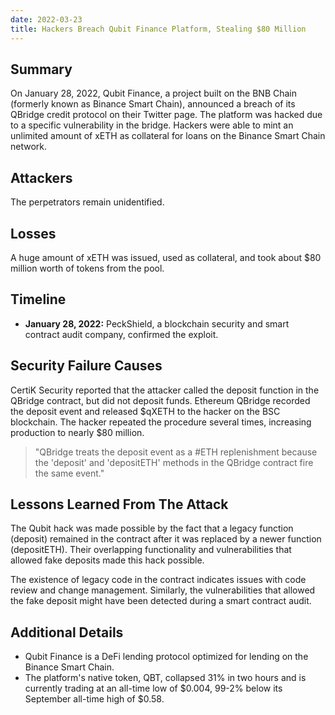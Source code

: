 ```yaml
---
date: 2022-03-23
title: Hackers Breach Qubit Finance Platform, Stealing $80 Million
---
```


## Summary

On January 28, 2022, Qubit Finance, a project built on the BNB Chain (formerly known as Binance Smart Chain), announced a breach of its QBridge credit protocol on their Twitter page. The platform was hacked due to a specific vulnerability in the bridge. Hackers were able to mint an unlimited amount of xETH as collateral for loans on the Binance Smart Chain network.

## Attackers

The perpetrators remain unidentified.

## Losses

A huge amount of xETH was issued, used as collateral, and took about $80 million worth of tokens from the pool.

## Timeline

- **January 28, 2022:** PeckShield, a blockchain security and smart contract audit company, confirmed the exploit.

## Security Failure Causes

CertiK Security reported that the attacker called the deposit function in the QBridge contract, but did not deposit funds. Ethereum QBridge recorded the deposit event and released $qXETH to the hacker on the BSC blockchain. The hacker repeated the procedure several times, increasing production to nearly $80 million.
> "QBridge treats the deposit event as a #ETH replenishment because the 'deposit' and 'depositETH' methods in the QBridge contract fire the same event."

## Lessons Learned From The Attack

The Qubit hack was made possible by the fact that a legacy function (deposit) remained in the contract after it was replaced by a newer function (depositETH).  Their overlapping functionality and vulnerabilities that allowed fake deposits made this hack possible.

The existence of legacy code in the contract indicates issues with code review and change management.  Similarly, the vulnerabilities that allowed the fake deposit might have been detected during a smart contract audit.

## Additional Details

- Qubit Finance is a DeFi lending protocol optimized for lending on the Binance Smart Chain.
- The platform's native token, QBT, collapsed 31% in two hours and is currently trading at an all-time low of $0.004, 99-2% below its September all-time high of $0.58.


